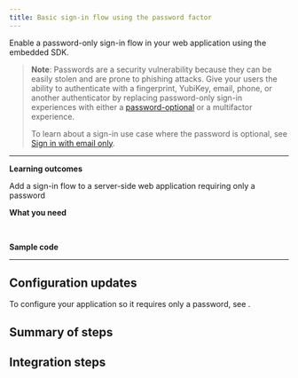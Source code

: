 ```yaml
---
title: Basic sign-in flow using the password factor
---
```


<ApiLifecycle access="ie" />

Enable a password-only sign-in flow in your web application using the embedded SDK.

> **Note**: Passwords are a security vulnerability because they can be easily stolen and are prone to phishing attacks. Give your users the ability to authenticate with a fingerprint, YubiKey, email, phone, or another authenticator by replacing password-only sign-in experiences with either a [password-optional](https://developer.okta.com/docs/guides/pwd-optional-overview) or a multifactor experience.
>
> To learn about a sign-in use case where the password is optional, see [Sign in with email only](/docs/guides/pwd-optional-sign-in-email/aspnet/main/).

---

**Learning outcomes**

Add a sign-in flow to a server-side web application requiring only a password

**What you need**

<StackSnippet snippet="whatyouneed" />
<br />

**Sample code**

<StackSnippet snippet="samplecode" />

---

## Configuration updates

To configure your application so it requires only a password, see <StackSnippet snippet="configureyourapp" inline />.

## Summary of steps

<StackSnippet snippet="summaryofsteps" />

## Integration steps

<StackSnippet snippet="integrationsteps" />

<StackSnippet snippet="getuserprofile" />
